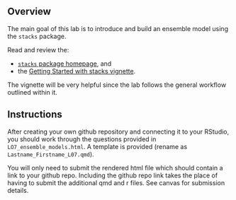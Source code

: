 ## Overview

The main goal of this lab is to introduce and build an ensemble model using the `stacks` package.

Read and review the: 

- [`stacks` package homepage](https://stacks.tidymodels.org/index.html), and
- the [Getting Started with stacks vignette](https://stacks.tidymodels.org/articles/basics.html).

The vignette will be very helpful since the lab follows the general workflow outlined within it.

## Instructions

After creating your own github repository and connecting it to your RStudio, you should work through the questions provided in `LO7_ensemble_models.html`. A template is provided (rename as `Lastname_Firstname_L07.qmd`).

You will only need to submit the rendered html file which should contain a link to your github repo. Including the github repo link takes the place of having to submit the additional qmd and r files. See canvas for submission details.
